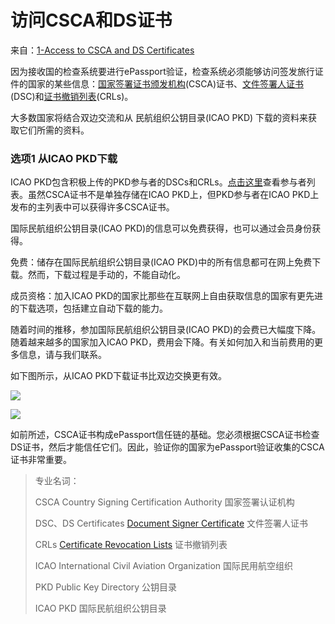 # 访问CSCA和DS证书

来自：[1-Access to CSCA and DS Certificates](https://www.icao.int/Security/FAL/PKD/BVRT/Pages/Access.aspx)

因为接收国的检查系统要进行ePassport验证，检查系统必须能够访问签发旅行证件的国家的某些信息：[国家签署证书颁发机构](https://www.icao.int/Security/FAL/PKD/BVRT/Pages/CSCA.aspx)(CSCA)证书、[文件签署人证书](https://www.icao.int/Security/FAL/PKD/BVRT/Pages/DS.aspx)(DSC)和[证书撤销列表](https://www.icao.int/Security/FAL/PKD/BVRT/Pages/CRL.aspx)(CRLs)。



大多数国家将结合双边交流和从  民航组织公钥目录(ICAO PKD)  下载的资料来获取它们所需的资料。





### 选项1 从ICAO PKD下载

ICAO PKD包含积极上传的PKD参与者的DSCs和CRLs。[点击这里](https://www.icao.int/Security/FAL/PKD/Pages/ICAO-PKDParticipants.aspx)查看参与者列表。虽然CSCA证书不是单独存储在ICAO PKD上，但PKD参与者在ICAO PKD上发布的主列表中可以获得许多CSCA证书。



国际民航组织公钥目录(ICAO PKD)的信息可以免费获得，也可以通过会员身份获得。



免费：储存在国际民航组织公钥目录(ICAO PKD)中的所有信息都可在网上免费下载。然而，下载过程是手动的，不能自动化。

成员资格：加入ICAO PKD的国家比那些在互联网上自由获取信息的国家有更先进的下载选项，包括建立自动下载的能力。



随着时间的推移，参加国际民航组织公钥目录(ICAO PKD)的会费已大幅度下降。随着越来越多的国家加入ICAO PKD，费用会下降。有关如何加入和当前费用的更多信息，请与我们联系。

如下图所示，从ICAO PKD下载证书比双边交换更有效。

![](https://www.icao.int/Security/FAL/PKD/BVRT/PublishingImages/Pages/Access%20to%20CSCA/Option1.png)

![](https://www.icao.int/Security/FAL/PKD/BVRT/PublishingImages/Pages/Access%20to%20CSCA/Option2.png)



如前所述，CSCA证书构成ePassport信任链的基础。您必须根据CSCA证书检查DS证书，然后才能信任它们。因此，验证你的国家为ePassport验证收集的CSCA证书非常重要。





> 专业名词：
>
> CSCA      Country Signing Certification Authority   国家签署认证机构
>
> DSC、DS Certificates         [Document Signer Certificate](https://www.icao.int/Security/FAL/PKD/BVRT/Pages/DS.aspx)   文件签署人证书
>
> CRLs        [Certificate Revocation Lists](https://www.icao.int/Security/FAL/PKD/BVRT/Pages/CRL.aspx)      证书撤销列表
>
> ICAO    International Civil Aviation Organization 国际民用航空组织
>
> PKD     Public Key Directory	公钥目录
>
> ICAO PKD   国际民航组织公钥目录

 